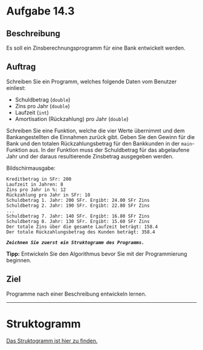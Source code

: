 # Aufgabe 14.3

## Beschreibung
Es soll ein Zinsberechnungsprogramm für eine Bank entwickelt werden.


## Auftrag
Schreiben Sie ein Programm, welches folgende Daten vom Benutzer einliest:
* Schuldbetrag (`double`)
* Zins pro Jahr (`double`)
* Laufzeit (`int`)
* Amortisation (Rückzahlung) pro Jahr (`double`)

Schreiben Sie eine Funktion, welche die vier Werte übernimmt und dem Bankangestellten die Einnahmen zurück gibt. 
Geben Sie den Gewinn für die Bank und den totalen Rückzahlungsbetrag für den Bankkunden in der `main`-Funktion aus. 
In der Funktion muss der Schuldbetrag für das abgelaufene Jahr und der daraus resultierende Zinsbetrag ausgegeben werden.

Bildschirmausgabe:
```
Kreditbetrag in SFr: 200 
Laufzeit in Jahren: 8
Zins pro Jahr in %: 12 
Rückzahlung pro Jahr in SFr: 10
Schuldbetrag 1. Jahr: 200 SFr. Ergibt: 24.00 SFr Zins 
Schuldbetrag 2. Jahr: 190 SFr. Ergibt: 22.80 SFr Zins 
...
Schuldbetrag 7. Jahr: 140 SFr. Ergibt: 16.80 SFr Zins 
Schuldbetrag 8. Jahr: 130 SFr. Ergibt: 15.60 SFr Zins
Der totale Zins über die gesamte Laufzeit beträgt: 158.4 
Der totale Rückzahlungsbetrag des Kunden beträgt: 358.4
```

**_`Zeichnen Sie zuerst ein Struktogramm des Programms.`_**

**Tipp:** Entwickeln Sie den Algorithmus bevor Sie mit der Programmierung beginnen.

## Ziel
Programme nach einer Beschreibung entwickeln lernen.

--------------------------------------------

# Struktogramm

[Das Struktogramm ist hier zu finden.](out/struktogramm.pdf)

